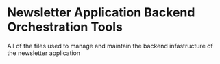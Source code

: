 # Newsletter Application Backend Orchestration Tools
All of the files used to manage and maintain the backend infastructure of the newsletter application
